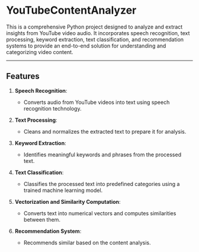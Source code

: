 # YouTubeContentAnalyzer

This is a comprehensive Python project designed to analyze and extract insights from YouTube video audio. It incorporates speech recognition, text processing, keyword extraction, text classification, and recommendation systems to provide an end-to-end solution for understanding and categorizing video content.

---

## Features
1. **Speech Recognition**: 
   - Converts audio from YouTube videos into text using speech recognition technology.
   
2. **Text Processing**: 
   - Cleans and normalizes the extracted text to prepare it for analysis.
   
3. **Keyword Extraction**: 
   - Identifies meaningful keywords and phrases from the processed text.

4. **Text Classification**: 
   - Classifies the processed text into predefined categories using a trained machine learning model.

5. **Vectorization and Similarity Computation**:
   - Converts text into numerical vectors and computes similarities between them.

6. **Recommendation System**:
   - Recommends similar based on the content analysis.
